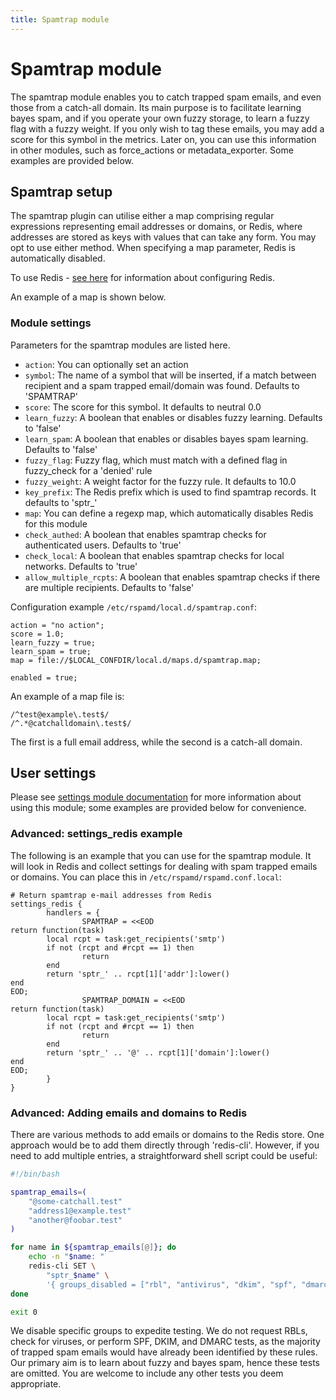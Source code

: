 ```yaml
---
title: Spamtrap module
---
```


# Spamtrap module

The spamtrap module enables you to catch trapped spam emails, and even those from a catch-all domain. Its main purpose is to facilitate learning bayes spam, and if you operate your own fuzzy storage, to learn a fuzzy flag with a fuzzy weight. If you only wish to tag these emails, you may add a score for this symbol in the metrics. Later on, you can use this information in other modules, such as force_actions or metadata_exporter. Some examples are provided below.

## Spamtrap setup

The spamtrap plugin can utilise either a map comprising regular expressions representing email addresses or domains, or Redis, where addresses are stored as keys with values that can take any form. You may opt to use either method. When specifying a map parameter, Redis is automatically disabled.

To use Redis - [see here](/configuration/redis) for information about configuring Redis.

An example of a map is shown below.

### Module settings

Parameters for the spamtrap modules are listed here.

- `action`: You can optionally set an action
- `symbol`: The name of a symbol that will be inserted, if a match between
  recipient and a spam trapped email/domain was found. Defaults to 'SPAMTRAP'
- `score`: The score for this symbol. It defaults to neutral 0.0
- `learn_fuzzy`: A boolean that enables or disables fuzzy learning. Defaults to
  'false'
- `learn_spam`: A boolean that enables or disables bayes spam learning. Defaults
  to 'false'
- `fuzzy_flag`: Fuzzy flag, which must match with a defined flag in fuzzy_check
  for a 'denied' rule
- `fuzzy_weight`: A weight factor for the fuzzy rule. It defaults to 10.0
- `key_prefix`: The Redis prefix which is used to find spamtrap records. It
  defaults to 'sptr\_'
- `map`: You can define a regexp map, which automatically disables Redis for
  this module
- `check_authed`: A boolean that enables spamtrap checks for authenticated users. Defaults to 'true'
- `check_local`: A boolean that enables spamtrap checks for local networks. Defaults to 'true'
- `allow_multiple_rcpts`: A boolean that enables spamtrap checks if there are multiple recipients. Defaults to 'false'


Configuration example `/etc/rspamd/local.d/spamtrap.conf`:

~~~hcl
action = "no action";
score = 1.0;
learn_fuzzy = true;
learn_spam = true;
map = file://$LOCAL_CONFDIR/local.d/maps.d/spamtrap.map;

enabled = true;
~~~

An example of a map file is:

~~~text
/^test@example\.test$/
/^.*@catchalldomain\.test$/
~~~

The first is a full email address, while the second is a catch-all domain.

## User settings

Please see [settings module documentation](/configuration/settings) for more information about using this module; some examples are provided below for convenience.

### Advanced: settings_redis example

The following is an example that you can use for the spamtrap module. It will look
in Redis and collect settings for dealing with spam trapped emails or domains. You
can place this in `/etc/rspamd/rspamd.conf.local`:

~~~hcl
# Return spamtrap e-mail addresses from Redis
settings_redis {
        handlers = {
                SPAMTRAP = <<EOD
return function(task)
        local rcpt = task:get_recipients('smtp')
        if not (rcpt and #rcpt == 1) then
                return
        end
        return 'sptr_' .. rcpt[1]['addr']:lower()
end
EOD;
                SPAMTRAP_DOMAIN = <<EOD
return function(task)
        local rcpt = task:get_recipients('smtp')
        if not (rcpt and #rcpt == 1) then
                return
        end
        return 'sptr_' .. '@' .. rcpt[1]['domain']:lower()
end
EOD;
        }
}
~~~

### Advanced: Adding emails and domains to Redis

There are various methods to add emails or domains to the Redis store. One approach would be to add them directly through 'redis-cli'. However, if you need to add multiple entries, a straightforward shell script could be useful:

~~~bash
#!/bin/bash

spamtrap_emails=(
    "@some-catchall.test"
    "address1@example.test"
    "another@foobar.test"
)

for name in ${spamtrap_emails[@]}; do
    echo -n "$name: "
    redis-cli SET \
        "sptr_$name" \
        '{ groups_disabled = ["rbl", "antivirus", "dkim", "spf", "dmarc"]; }'
done

exit 0
~~~

We disable specific groups to expedite testing. We do not request RBLs, check for viruses, or perform SPF, DKIM, and DMARC tests, as the majority of trapped spam emails would have already been identified by these rules. Our primary aim is to learn about fuzzy and bayes spam, hence these tests are omitted. You are welcome to include any other tests you deem appropriate.
